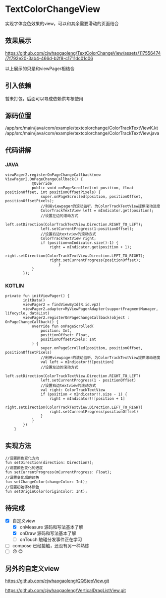 # TextColorChangeView
实现字体变色效果的view，可以和其余需要滑动的页面结合
 ## 效果展示
https://github.com/cjwhaogaoleng/TextColorChangeView/assets/117556474/7f792e20-3ab4-466d-b2f8-c1711dc01c06

以上展示的只是和viewPager相结合
 ## 引入依赖
暂未打包，后面可以导成依赖供考核使用
 ## 源码位置
/app/src/main/java/com/example/textcolorchange/ColorTrackTextViewK.kt
/app/src/main/java/com/example/textcolorchange/ColorTrackTextView.java
 ## 代码讲解
  ### JAVA
```
viewPager2.registerOnPageChangeCallback(new ViewPager2.OnPageChangeCallback() {
            @Override
            public void onPageScrolled(int position, float positionOffset, int positionOffsetPixels) {
                super.onPageScrolled(position, positionOffset, positionOffsetPixels);
                //利用viewpager的滚动监听，为ColorTrackTextView提供滚动进度
                ColorTrackTextView left = mIndicator.get(position);
                //设置左边的滚动方式
                left.setDirection(ColorTrackTextView.Direction.RIGHT_TO_LEFT);
                left.setCurrentProgress(1-positionOffset);
                //设置右边textview的滚动方式
                ColorTrackTextView right;
                if (position<mIndicator.size()-1) {
                    right = mIndicator.get(position + 1);
                    right.setDirection(ColorTrackTextView.Direction.LEFT_TO_RIGHT);
                    right.setCurrentProgress(positionOffset);
                        }
            }
        });
```
  ### KOTLIN
```
private fun initViewPager() {
        initData()
        viewPager2 = findViewById(R.id.vp2)
        viewPager2.adapter=MyViewPagerAdapter(supportFragmentManager, lifecycle, dataList)
        viewPager2.registerOnPageChangeCallback(object : OnPageChangeCallback() {
            override fun onPageScrolled(
                position: Int,
                positionOffset: Float,
                positionOffsetPixels: Int
            ) {
                super.onPageScrolled(position, positionOffset, positionOffsetPixels)
                //利用viewpager的滚动监听，为ColorTrackTextView提供滚动进度
                val left = mIndicator!![position]
                //设置左边的滚动方式
                left.setDirection(ColorTrackTextView.Direction.RIGHT_TO_LEFT)
                left.setCurrentProgress(1 - positionOffset)
                //设置右边textview的滚动方式
                val right: ColorTrackTextView
                if (position < mIndicator!!.size - 1) {
                    right = mIndicator!![position + 1]
                    right.setDirection(ColorTrackTextView.Direction.LEFT_TO_RIGHT)
                    right.setCurrentProgress(positionOffset)
                }
            }
        })
    }
```
 ## 实现方法
 ```
 //设置颜色变化方向
 fun setDirection(direction: Direction?);
 //设置颜色变化的进度
 fun setCurrentProgress(mCurrentProgress: Float);
 //设置变化后的颜色
 fun setChangeColor(changeColor: Int);
 //设置初始字体颜色
 fun setOriginColor(originColor: Int);
```
 ## 待完成
 - [x] 自定义view
   - [x] onMeasure 源码和写法基本了解
   - [x] onDraw 源码和写法基本了解
   - [ ] onTouch 触碰分发事件正在学习
 - [ ] compose 已经接触，还没有另一种熟练
 - [ ] :disappointed: :blush:
 ## 另外的自定义view
 https://github.com/cjwhaogaoleng/QQStepView.git
 
 https://github.com/cjwhaogaoleng/VerticalDragListView.git

